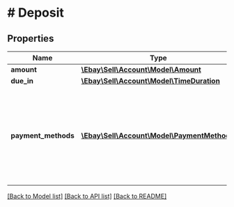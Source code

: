 # # Deposit

## Properties

Name | Type | Description | Notes
------------ | ------------- | ------------- | -------------
**amount** | [**\Ebay\Sell\Account\Model\Amount**](Amount.md) |  | [optional]
**due_in** | [**\Ebay\Sell\Account\Model\TimeDuration**](TimeDuration.md) |  | [optional]
**payment_methods** | [**\Ebay\Sell\Account\Model\PaymentMethod[]**](PaymentMethod.md) | For deposits (which are applicable to only motor listings), the paymentMethodType must be set to &#39;PAYPAL&#39; and you must also populate the fields in the recipientAccountReference object. Required if your motor vehicles listing requires a deposit. | [optional]

[[Back to Model list]](../../README.md#models) [[Back to API list]](../../README.md#endpoints) [[Back to README]](../../README.md)
